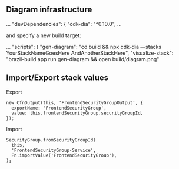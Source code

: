 ## Diagram infrastructure
...
"devDependencies": {
      "cdk-dia": "^0.10.0",
      ...

and specify a new build target:  

...
"scripts": {
    "gen-diagram": "cd build && npx cdk-dia —stacks YourStackNameGoesHere AndAnotherStackHere",
    "visualize-stack": "brazil-build app run gen-diagram && open build/diagram.png"

## Import/Export stack values
Export
```
new CfnOutput(this, 'FrontendSecurityGroupOutput', {  
  exportName: 'FrontendSecurityGroup',  
  value: this.frontendSecurityGroup.securityGroupId,  
});
```

Import
```
SecurityGroup.fromSecurityGroupId(  
  this,  
  'FrontendSecurityGroup-Service',  
  Fn.importValue('FrontendSecurityGroup'),  
);
```